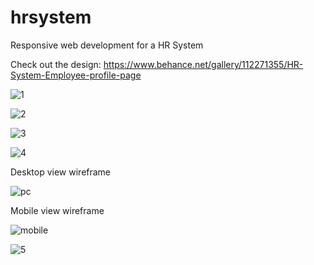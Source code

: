 # hrsystem
Responsive web development for a HR System

Check out the design: https://www.behance.net/gallery/112271355/HR-System-Employee-profile-page



![1](https://user-images.githubusercontent.com/40288071/187511718-452d499d-9613-41d0-a02e-dd9127a30813.PNG)


![2](https://user-images.githubusercontent.com/40288071/187511794-259a4e2d-27a0-43bb-9df9-6af1c944d955.PNG)


![3](https://user-images.githubusercontent.com/40288071/187511815-4bef7b7b-f894-440f-91a3-8ef2e011cb43.PNG)


![4](https://user-images.githubusercontent.com/40288071/187511832-d0532f84-998f-492a-8b72-1a0164277494.PNG)

Desktop view wireframe

![pc](https://user-images.githubusercontent.com/40288071/187511867-366c2be2-91c1-4520-8378-57a75870d144.png)

Mobile view wireframe

![mobile](https://user-images.githubusercontent.com/40288071/187511880-a0b824cb-ecd5-4b22-a73f-47610e624d3c.png)


![5](https://user-images.githubusercontent.com/40288071/187513304-6b8e7258-3ac8-4803-a77d-0d477666f378.PNG)
